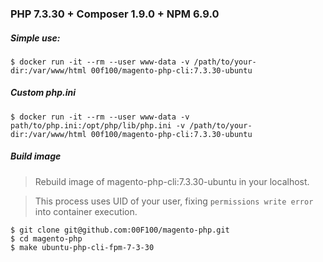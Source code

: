 ### PHP 7.3.30 + Composer 1.9.0 + NPM 6.9.0

##### Simple use:
```
$ docker run -it --rm --user www-data -v /path/to/your-dir:/var/www/html 00f100/magento-php-cli:7.3.30-ubuntu
```

##### Custom php.ini
```
$ docker run -it --rm --user www-data -v path/to/php.ini:/opt/php/lib/php.ini -v /path/to/your-dir:/var/www/html 00f100/magento-php-cli:7.3.30-ubuntu
```

##### Build image

> Rebuild image of magento-php-cli:7.3.30-ubuntu in your localhost.

> This process uses UID of your user, fixing `permissions write error` into container execution.

```
$ git clone git@github.com:00F100/magento-php.git
$ cd magento-php
$ make ubuntu-php-cli-fpm-7-3-30